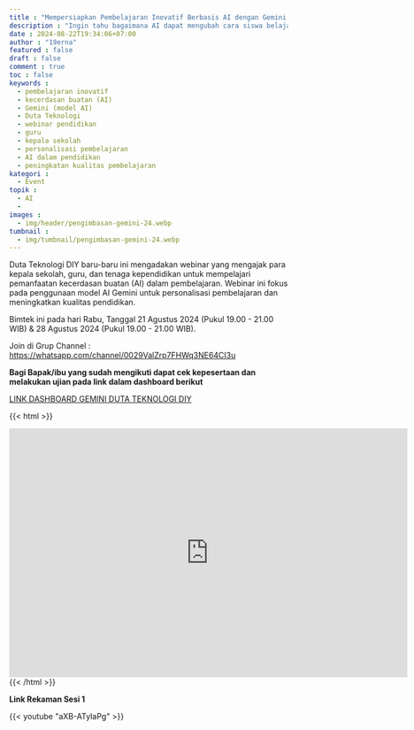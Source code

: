 ```yaml
---
title : "Mempersiapkan Pembelajaran Inovatif Berbasis AI dengan Gemini - Duta Teknologi"
description : "Ingin tahu bagaimana AI dapat mengubah cara siswa belajar? Ikuti webinar gratis kami dan pelajari cara memanfaatkan AI Gemini untuk personalisasi pembelajaran. Daftar sekarang!"
date : 2024-08-22T19:34:06+07:00
author : "19erna"
featured : false
draft : false
comment : true
toc : false
keywords : 
  - pembelajaran inovatif
  - kecerdasan buatan (AI)
  - Gemini (model AI)
  - Duta Teknologi
  - webinar pendidikan
  - guru
  - kepala sekolah
  - personalisasi pembelajaran
  - AI dalam pendidikan
  - peningkatan kualitas pembelajaran
kategori : 
  - Event
topik :
  - AI
  - 
images : 
  - img/header/pengimbasan-gemini-24.webp
tumbnail : 
  - img/tumbnail/pengimbasan-gemini-24.webp
---
```

Duta Teknologi DIY baru-baru ini mengadakan webinar yang mengajak para kepala sekolah, guru, dan tenaga kependidikan untuk mempelajari pemanfaatan kecerdasan buatan (AI) dalam pembelajaran. Webinar ini fokus pada penggunaan model AI Gemini untuk personalisasi pembelajaran dan meningkatkan kualitas pendidikan.

Bimtek ini pada hari Rabu, Tanggal 21  Agustus 2024 (Pukul 19.00 - 21.00 WIB) & 28 Agustus 2024 (Pukul 19.00 - 21.00 WIB). 

Join di Grup Channel : https://whatsapp.com/channel/0029ValZrp7FHWq3NE64CI3u

**Bagi Bapak/ibu yang sudah mengikuti dapat cek kepesertaan dan melakukan ujian pada link dalam dashboard berikut**

[LINK DASHBOARD GEMINI DUTA TEKNOLOGI DIY](/pbgemini)

{{< html >}}
<iframe width="720" height="450" src="https://lookerstudio.google.com/embed/reporting/a9c37c19-1f44-47b7-83df-fde7793371a6/page/6Pg9D" frameborder="0" style="border:0" allowfullscreen sandbox="allow-storage-access-by-user-activation allow-scripts allow-same-origin allow-popups allow-popups-to-escape-sandbox"></iframe>
{{< /html >}}

**Link Rekaman Sesi 1**

{{< youtube "aXB-ATyIaPg" >}}
